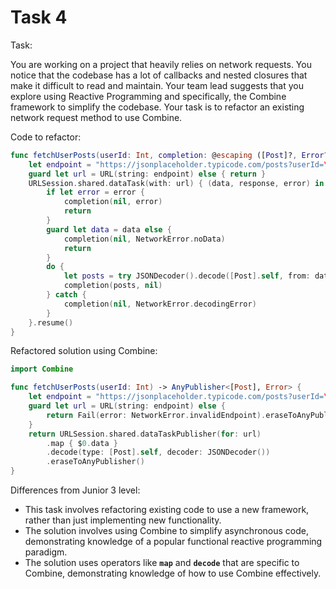 # Task 4

Task:

You are working on a project that heavily relies on network requests. You notice
that the codebase has a lot of callbacks and nested closures that make it
difficult to read and maintain. Your team lead suggests that you explore using
Reactive Programming and specifically, the Combine framework to simplify the
codebase. Your task is to refactor an existing network request method to use
Combine.

Code to refactor:

```swift
func fetchUserPosts(userId: Int, completion: @escaping ([Post]?, Error?) -> Void) {
    let endpoint = "https://jsonplaceholder.typicode.com/posts?userId=\(userId)"
    guard let url = URL(string: endpoint) else { return }
    URLSession.shared.dataTask(with: url) { (data, response, error) in
        if let error = error {
            completion(nil, error)
            return
        }
        guard let data = data else {
            completion(nil, NetworkError.noData)
            return
        }
        do {
            let posts = try JSONDecoder().decode([Post].self, from: data)
            completion(posts, nil)
        } catch {
            completion(nil, NetworkError.decodingError)
        }
    }.resume()
}
```

Refactored solution using Combine:

```swift
import Combine

func fetchUserPosts(userId: Int) -> AnyPublisher<[Post], Error> {
    let endpoint = "https://jsonplaceholder.typicode.com/posts?userId=\(userId)"
    guard let url = URL(string: endpoint) else {
        return Fail(error: NetworkError.invalidEndpoint).eraseToAnyPublisher()
    }
    return URLSession.shared.dataTaskPublisher(for: url)
        .map { $0.data }
        .decode(type: [Post].self, decoder: JSONDecoder())
        .eraseToAnyPublisher()
}
```

Differences from Junior 3 level:

-   This task involves refactoring existing code to use a new framework, rather
    than just implementing new functionality.
-   The solution involves using Combine to simplify asynchronous code,
    demonstrating knowledge of a popular functional reactive programming
    paradigm.
-   The solution uses operators like **`map`** and **`decode`** that are
    specific to Combine, demonstrating knowledge of how to use Combine
    effectively.
